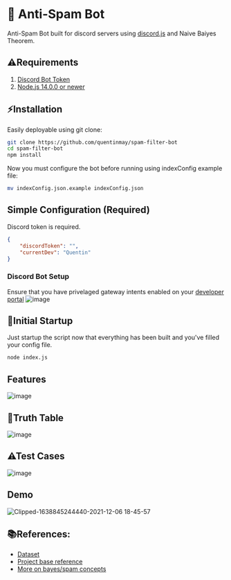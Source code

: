 # 🚫 Anti-Spam Bot 

Anti-Spam Bot built for discord servers using [discord.js](https://discord.js.org) and Naive Baiyes Theorem.

## ⚠Requirements
1. [Discord Bot Token](https://discordjs.guide/preparations/setting-up-a-bot-application.html#creating-your-bot)
2. [Node.js 14.0.0 or newer](https://nodejs.org/)

## ⚡Installation

Easily deployable using git clone:

```bash
git clone https://github.com/quentinmay/spam-filter-bot
cd spam-filter-bot
npm install
```
Now you must configure the bot before running using indexConfig example file:
```bash
mv indexConfig.json.example indexConfig.json
```
## Simple Configuration (Required)
Discord token is required.

```json
{
    "discordToken": "",
    "currentDev": "Quentin"
}
```

### Discord Bot Setup
Ensure that you have privelaged gateway intents enabled on your [developer portal](https://discord.com/developers/applications)
![image](https://user-images.githubusercontent.com/73214439/115173596-7e487a00-a07c-11eb-9877-f2cf1441ee75.png)

## 🚀Initial Startup
Just startup the script now that everything has been built and you've filled your config file.
```bash
node index.js
```

## Features
![image](https://user-images.githubusercontent.com/73214439/144963321-2f6a543b-76f6-4b05-80fb-039be5db1515.png)

## 🧮Truth Table
![image](https://user-images.githubusercontent.com/73214439/144963350-597616da-9100-411e-8ce1-2332cff1b6ca.png)

## ⚠Test Cases
![image](https://user-images.githubusercontent.com/73214439/144963385-90732e5f-eef8-46f0-b10b-26053b7f4034.png)


## Demo
![Clipped-1638845244440-2021-12-06 18-45-57](https://user-images.githubusercontent.com/73214439/144963221-ae44ff33-ddfa-44ad-9a55-6fb2a04fd994.gif)


## 📚References:
* [Dataset](https://www.kaggle.com/uciml/sms-spam-collection-dataset)
* [Project base reference](https://towardsdatascience.com/na%C3%AFve-bayes-spam-filter-from-scratch-12970ad3dae7)
* [More on bayes/spam concepts](https://www.baeldung.com/cs/spam-filter-training-sets)
